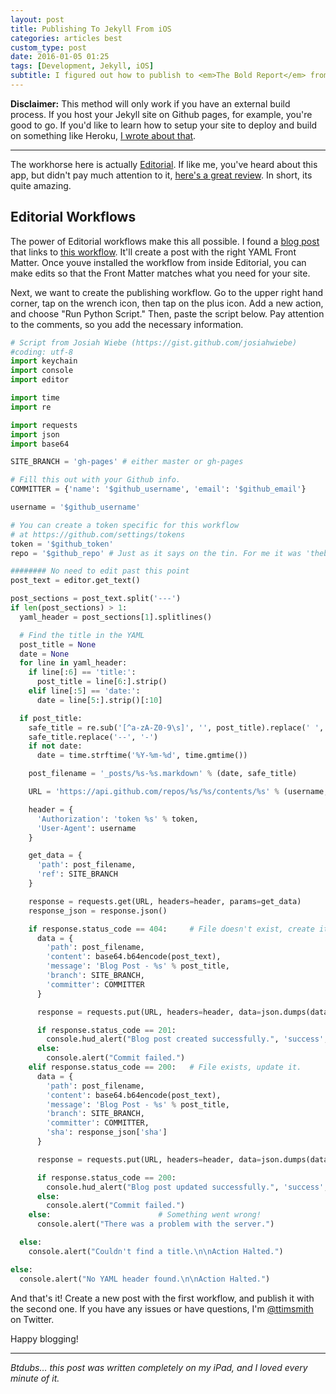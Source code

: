 ```yaml
---
layout: post
title: Publishing To Jekyll From iOS
categories: articles best
custom_type: post
date: 2016-01-05 01:25
tags: [Development, Jekyll, iOS]
subtitle: I figured out how to publish to <em>The Bold Report</em> from iOS!
---
```

**Disclaimer:** This method will only work if you have an external build process. If you host your Jekyll site on Github pages, for example, you're good to go. If you'd like to learn how to setup your site to deploy and build on something like Heroku, [I wrote about that](/2015/06/hosting-a-jekyll-site-on-heroku/).

---

The workhorse here is actually [Editorial](https://appsto.re/us/UqWkO.i). If like me, you've heard about this app, but didn't pay much attention to it, [here's a great review](http://thesweetsetup.com/articles/our-favorite-ipad-writing-app/). In short, its quite amazing.

## Editorial Workflows

The power of Editorial workflows make this all possible. I found a [blog post](http://jwie.be/writing/building-the-newsprint/) that links to [this workflow](http://www.editorial-workflows.com/workflow/5819088383246336/lqX-GDUYaP4). It'll create a post with the right YAML Front Matter. Once youve installed the workflow from inside Editorial, you can make edits so that the Front Matter matches what you need for your site.

Next, we want to create the publishing workflow. Go to the upper right hand corner, tap on the wrench icon, then tap on the plus icon. Add a new action, and choose "Run Python Script." Then, paste the script below. Pay attention to the comments, so you add the necessary information.

```python
# Script from Josiah Wiebe (https://gist.github.com/josiahwiebe)
#coding: utf-8
import keychain
import console
import editor

import time
import re

import requests
import json
import base64

SITE_BRANCH = 'gh-pages' # either master or gh-pages

# Fill this out with your Github info.
COMMITTER = {'name': '$github_username', 'email': '$github_email'}

username = '$github_username'

# You can create a token specific for this workflow
# at https://github.com/settings/tokens
token = '$github_token'
repo = '$github_repo' # Just as it says on the tin. For me it was 'theboldreport.net'

######## No need to edit past this point
post_text = editor.get_text()

post_sections = post_text.split('---')
if len(post_sections) > 1:
  yaml_header = post_sections[1].splitlines()

  # Find the title in the YAML
  post_title = None
  date = None
  for line in yaml_header:
    if line[:6] == 'title:':
      post_title = line[6:].strip()
    elif line[:5] == 'date:':
      date = line[5:].strip()[:10]

  if post_title:
    safe_title = re.sub('[^a-zA-Z0-9\s]', '', post_title).replace(' ', '-')
    safe_title.replace('--', '-')
    if not date:
      date = time.strftime('%Y-%m-%d', time.gmtime())

    post_filename = '_posts/%s-%s.markdown' % (date, safe_title)

    URL = 'https://api.github.com/repos/%s/%s/contents/%s' % (username, repo, post_filename)

    header = {
      'Authorization': 'token %s' % token,
      'User-Agent': username
    }

    get_data = {
      'path': post_filename,
      'ref': SITE_BRANCH
    }

    response = requests.get(URL, headers=header, params=get_data)
    response_json = response.json()

    if response.status_code == 404:     # File doesn't exist, create it.
      data = {
        'path': post_filename,
        'content': base64.b64encode(post_text),
        'message': 'Blog Post - %s' % post_title,
        'branch': SITE_BRANCH,
        'committer': COMMITTER
      }

      response = requests.put(URL, headers=header, data=json.dumps(data))

      if response.status_code == 201:
        console.hud_alert("Blog post created successfully.", 'success', 2)
      else:
        console.alert("Commit failed.")
    elif response.status_code == 200:   # File exists, update it.
      data = {
        'path': post_filename,
        'content': base64.b64encode(post_text),
        'message': 'Blog Post - %s' % post_title,
        'branch': SITE_BRANCH,
        'committer': COMMITTER,
        'sha': response_json['sha']
      }

      response = requests.put(URL, headers=header, data=json.dumps(data))

      if response.status_code == 200:
        console.hud_alert("Blog post updated successfully.", 'success', 2)
      else:
        console.alert("Commit failed.")
    else:                        # Something went wrong!
      console.alert("There was a problem with the server.")

  else:
    console.alert("Couldn't find a title.\n\nAction Halted.")

else:
  console.alert("No YAML header found.\n\nAction Halted.")
```

And that's it! Create a new post with the first workflow, and publish it with the second one. If you have any issues or have questions, I'm [@ttimsmith](https://twitter.com/smithtimmytim) on Twitter.

Happy blogging!

---
*Btdubs… this post was written completely on my iPad, and I loved every minute of it.*
